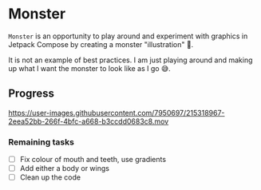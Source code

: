 # Monster

`Monster` is an opportunity to play around and experiment with graphics in Jetpack Compose by creating a monster "illustration" 👾.

It is not an example of best practices. I am just playing around and making up what I want the monster to look like as I go 😅.

## Progress


https://user-images.githubusercontent.com/7950697/215318967-2eea52bb-266f-4bfc-a668-b3ccdd0683c8.mov


### Remaining tasks

- [ ] Fix colour of mouth and teeth, use gradients
- [ ] Add either a body or wings
- [ ] Clean up the code
